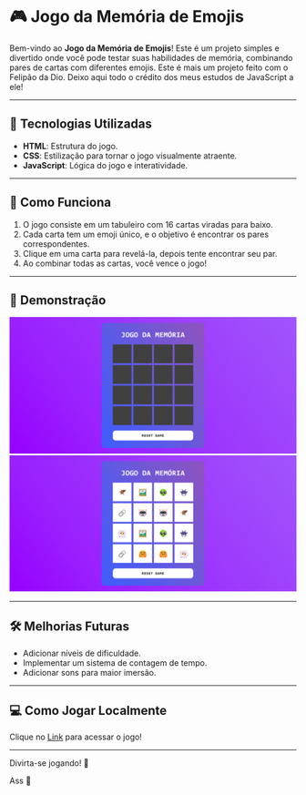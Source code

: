 # 🎮 Jogo da Memória de Emojis

Bem-vindo ao **Jogo da Memória de Emojis**! Este é um projeto simples e divertido onde você pode testar suas habilidades de memória, combinando pares de cartas com diferentes emojis. Este é mais um projeto feito com o Felipão da Dio. Deixo aqui todo o crédito dos meus estudos de JavaScript a ele!

---

## 🚀 Tecnologias Utilizadas

- **HTML**: Estrutura do jogo.
- **CSS**: Estilização para tornar o jogo visualmente atraente.
- **JavaScript**: Lógica do jogo e interatividade.

---

## 🧩 Como Funciona

1. O jogo consiste em um tabuleiro com 16 cartas viradas para baixo.
2. Cada carta tem um emoji único, e o objetivo é encontrar os pares correspondentes.
3. Clique em uma carta para revelá-la, depois tente encontrar seu par.
4. Ao combinar todas as cartas, você vence o jogo!

---

## 📸 Demonstração

<img src="./src/imagens/Print Jogo Inicio.png">
<img src="./src/imagens/Print jogo ganho.png">

---

## 🛠️ Melhorias Futuras

- Adicionar níveis de dificuldade.
- Implementar um sistema de contagem de tempo.
- Adicionar sons para maior imersão.

---
## 💻 Como Jogar Localmente

Clique no [Link](https://gabrielgomesdev20.github.io/JogoDaMemoria-Dio/) para acessar o jogo!


---

Divirta-se jogando! 🎉

Ass 🦅
